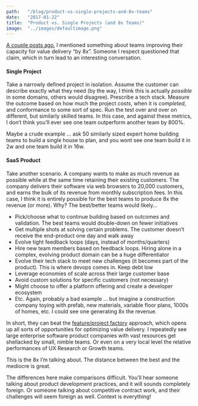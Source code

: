 ```yaml
---
path:	"/blog/product-vs-single-projects-and-8x-teams"
date:	"2017-01-22"
title:	"Product vs. Single Projects (and 8x Teams)"
image:	"../images/defaultimage.png"
---
```


[A couple posts ago](https://medium.com/@johnpcutler/noestimates-two-different-problems-b4f37d29ce5d#.35gaa53lr), I mentioned something about teams improving their capacity for value delivery “by 8x”. Someone I respect questioned that claim, which in turn lead to an interesting conversation.

#### Single Project

Take a narrowly defined project in isolation. Assume the customer can describe exactly what they need (by the way, I think this is actually *possible* in some domains, others would disagree). Prescribe a tech stack. Measure the outcome based on how much the project *costs*, when it is *completed*, and conformance to some sort of spec. Run the test over and over on different, but similarly skilled teams. In this case, and against these metrics, I don’t think you’ll ever see one team outperform another team by 800%.

Maybe a crude example … ask 50 similarly sized expert home building teams to build a single house to plan, and you wont see one team build it in 2w and one team build it in 16w.

#### SaaS Product

Take another scenario. A company wants to make as much revenue as possible while at the same time retaining their existing customers. The company delivers their software via web browsers to 20,000 customers, and earns the bulk of its revenue from monthly subscription fees. In this case, I think it is entirely possible for the best teams to produce 8x the revenue (or more). Why? The best/better teams would likely…

* Pick/choose what to continue building based on outcomes and validation. The best teams would double-down on fewer initiatives
* Get multiple shots at solving certain problems. The customer doesn’t receive the end-product one day and walk away
* Evolve tight feedback loops (days, instead of months/quarters)
* Hire new team members based on feedback loops. Hiring alone in a complex, evolving product domain can be a huge differentiator
* Evolve their tech stack to meet new challenges (it becomes part of the product). This is where devops comes in. Keep debt low
* Leverage economies of scale across their large customer base
* Avoid custom solutions for specific customers (not necessary)
* Might choose to offer a platform offering and create a developer ecosystem
* Etc.
Again, probably a bad example … but imagine a construction company toying with prefab, new materials, variable floor plans, 1000s of homes, etc. I could see one generating 8x the revenue.

In short, they can beat the [feature/project factory](https://hackernoon.com/12-signs-youre-working-in-a-feature-factory-44a5b938d6a2#.ns8x01yum) approach, which opens up all sorts of opportunities for optimizing value delivery. I repeatedly see large enterprise software product companies with vast resources get shellacked by small, nimble teams. Or even on a very local level the relative performances of UX Research or Growth teams.

This is the 8x I’m talking about. The distance between the best and the mediocre is great.

The differences here make comparisons difficult. You’ll hear someone talking about product development practices, and it will sounds completely foreign. Or someone talking about competitive contract work, and their challenges will seem foreign as well. Context is everything!

